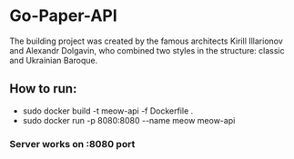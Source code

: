 # Go-Paper-API

The building project was created by the famous architects  Kirill Illarionov and Alexandr Dolgavin, who combined two styles in the structure: classic and Ukrainian Baroque. 


## How to run:
- sudo docker build -t meow-api -f Dockerfile .
- sudo docker run -p 8080:8080 --name meow meow-api
### Server works on :8080 port
